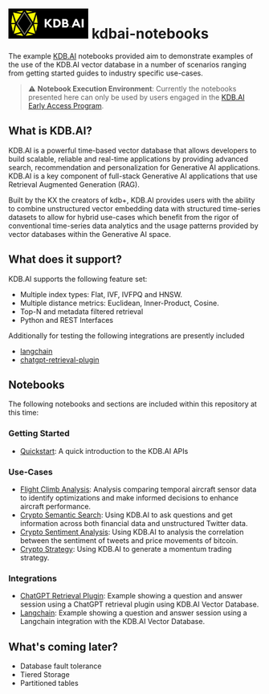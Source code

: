 # <img src="images/kdbai.png" height="60" width="159" > kdbai-notebooks

The example [KDB.AI](https://kdb.ai) notebooks provided aim to demonstrate examples of the use of the KDB.AI vector database in a number of scenarios ranging from getting started guides to industry specific use-cases.

> :warning: **Notebook Execution Environment**: Currently the notebooks presented here can only be used by users engaged in the [KDB.AI Early Access Program](https://kx.com/kdb-ai-early-access/). 


## What is KDB.AI?

KDB.AI is a powerful time-based vector database that allows developers to build scalable, reliable and real-time applications by providing advanced search, recommendation and personalization for Generative AI applications. KDB.AI is a key component of full-stack Generative AI applications that use Retrieval Augmented Generation (RAG).

Built by the KX the creators of kdb+, KDB.AI provides users with the ability to combine unstructured vector embedding data with structured time-series datasets to allow for hybrid use-cases which benefit from the rigor of conventional time-series data analytics and the usage patterns provided by vector databases within the Generative AI space.

## What does it support?

KDB.AI supports the following feature set:

- Multiple index types: Flat, IVF, IVFPQ and HNSW.
- Multiple distance metrics: Euclidean, Inner-Product, Cosine.
- Top-N and metadata filtered retrieval
- Python and REST Interfaces

Additionally for testing the following integrations are presently included

- [langchain](https://github.com/kxsystems/langchain)
- [chatgpt-retrieval-plugin](https://github.com/KxSystems/chatgpt-retrieval-plugin)

## Notebooks

The following notebooks and sections are included within this repository at this time:

### Getting Started

- [Quickstart](notebooks/getting-started/Quickstart.ipynb): A quick introduction to the KDB.AI APIs

### Use-Cases

- [Flight Climb Analysis](notebooks/use-cases/Flight_Climb_Analysis.ipynb): Analysis comparing temporal aircraft sensor data to identify optimizations and make informed decisions to enhance aircraft performance.
- [Crypto Semantic Search](notebooks/use-cases/Crypto_Semantic_Search.ipynb): Using KDB.AI to ask questions and get information across both financial data and unstructured Twitter data.
- [Crypto Sentiment Analysis](notebooks/use-cases/Crypto_Sentiment_Analysis.ipynb): Using KDB.AI to analysis the correlation between the sentiment of tweets and price movements of bitcoin.
- [Crypto Strategy](notebooks/use-cases/Crypto_Strategy.ipynb): Using KDB.AI to generate a momentum trading strategy.

### Integrations

- [ChatGPT Retrieval Plugin](notebooks/integrations/ChatGPT_Retrieval_Plugin_QA.ipynb): Example showing a question and answer session using a ChatGPT retrieval plugin using KDB.AI Vector Database.
- [Langchain](notebooks/integrations/LangChain_QABot.ipynb): Example showing a question and answer session using a Langchain integration with the KDB.AI Vector Database.

## What's coming later?

- Database fault tolerance
- Tiered Storage
- Partitioned tables
